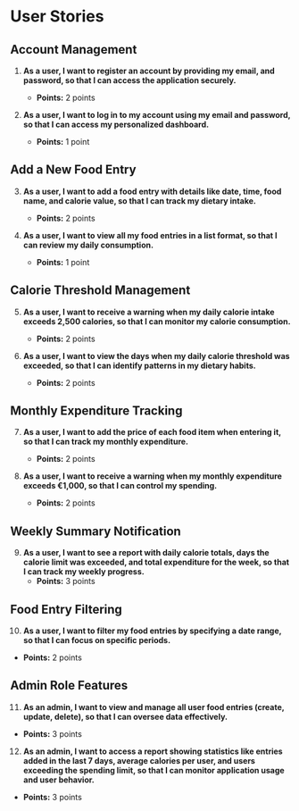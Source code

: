 # User Stories

## Account Management
1. **As a user, I want to register an account by providing my email, and password, so that I can access the application securely.**  
   - **Points:** 2 points

2. **As a user, I want to log in to my account using my email and password, so that I can access my personalized dashboard.**  
   - **Points:** 1 point

## Add a New Food Entry
3. **As a user, I want to add a food entry with details like date, time, food name, and calorie value, so that I can track my dietary intake.**  
   - **Points:** 2 points

4. **As a user, I want to view all my food entries in a list format, so that I can review my daily consumption.**  
   - **Points:** 1 point

## Calorie Threshold Management
5. **As a user, I want to receive a warning when my daily calorie intake exceeds 2,500 calories, so that I can monitor my calorie consumption.**  
   - **Points:** 2 points

6. **As a user, I want to view the days when my daily calorie threshold was exceeded, so that I can identify patterns in my dietary habits.**  
   - **Points:** 2 points

## Monthly Expenditure Tracking
7. **As a user, I want to add the price of each food item when entering it, so that I can track my monthly expenditure.**  
   - **Points:** 2 points

8. **As a user, I want to receive a warning when my monthly expenditure exceeds €1,000, so that I can control my spending.**  
   - **Points:** 2 points

## Weekly Summary Notification
9. **As a user, I want to see a report with daily calorie totals, days the calorie limit was exceeded, and total expenditure for the week, so that I can track my weekly progress.**  
   - **Points:** 3 points

## Food Entry Filtering
10. **As a user, I want to filter my food entries by specifying a date range, so that I can focus on specific periods.**  
   - **Points:** 2 points

## Admin Role Features
11. **As an admin, I want to view and manage all user food entries (create, update, delete), so that I can oversee data effectively.**  
   - **Points:** 3 points

12. **As an admin, I want to access a report showing statistics like entries added in the last 7 days, average calories per user, and users exceeding the spending limit, so that I can monitor application usage and user behavior.**  
   - **Points:** 3 points
